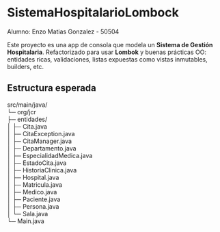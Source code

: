 # SistemaHospitalarioLombock

Alumno: Enzo Matias Gonzalez - 50504

Este proyecto es una app de consola que modela un **Sistema de Gestión Hospitalaria**.
Refactorizado para usar **Lombok** y buenas prácticas OO: entidades ricas, validaciones, listas expuestas como vistas inmutables, builders, etc.

## Estructura esperada

src/main/java/  
└─ org/jcr  
├─ entidades/  
│  ├─ Cita.java  
│  ├─ CitaException.java  
│  ├─ CitaManager.java  
│  ├─ Departamento.java  
│  ├─ EspecialidadMedica.java  
│  ├─ EstadoCita.java  
│  ├─ HistoriaClinica.java  
│  ├─ Hospital.java  
│  ├─ Matricula.java  
│  ├─ Medico.java  
│  ├─ Paciente.java  
│  ├─ Persona.java  
│  └─ Sala.java  
└─ Main.java  
